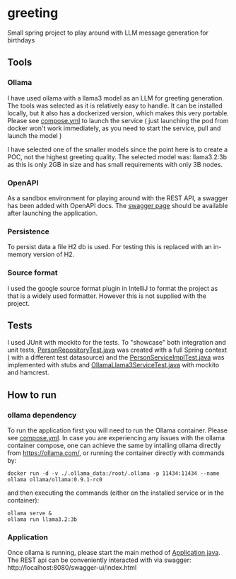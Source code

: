 # greeting
Small spring project to play around with LLM message generation for birthdays

## Tools
### Ollama
I have used ollama with a llama3 model as an LLM for greeting generation. The tools was selected as it 
 is relatively easy to handle. It can be installed locally, but it also has a dockerized version, 
which makes this very portable.
Please see [compose.yml](compose.yml) to launch the service ( just launching the pod from docker
won't work immediately, as you need to start the service, pull and launch the model )

I have selected one of the smaller models since the point here is to create a POC, not the highest
greeting quality. The selected model was: llama3.2:3b as this is only 2GB in size and has small 
requirements with only 3B nodes.

### OpenAPI
As a sandbox environment for playing around with the REST API, a swagger has been added with OpenAPI docs.
The [swagger page](http://localhost:8080/swagger-ui/index.html) should be available after launching the application.

### Persistence
To persist data a file H2 db is used. For testing this is replaced with an in-memory version of H2.

### Source format
I used the google source format plugin in IntelliJ to format the project as that is a widely used formatter. 
However this is not supplied with the project. 

## Tests
I used JUnit with mockito for the tests. To "showcase" both integration and unit tests, 
[PersonRepositoryTest.java](src%2Ftest%2Fjava%2Fhu%2Fgerab%2Fgreeting%2Fpersistence%2FPersonRepositoryTest.java)
 was created with a full Spring context ( with a different test datasource) and the 
[PersonServiceImplTest.java](src%2Ftest%2Fjava%2Fhu%2Fgerab%2Fgreeting%2Fservice%2FPersonServiceImplTest.java) 
was implemented with stubs and 
[OllamaLlama3ServiceTest.java](src%2Ftest%2Fjava%2Fhu%2Fgerab%2Fgreeting%2Fservice%2FOllamaLlama3ServiceTest.java) 
with mockito and hamcrest.

## How to run
### ollama dependency
To run the application first you will need to run the Ollama container. Please see [compose.yml](compose.yml).
In case you are experiencing any issues with the ollama container compose, 
one can achieve the same by intalling ollama directly from https://ollama.com/, or running the container directly with commands by:
```
docker run -d -v ./.ollama_data:/root/.ollama -p 11434:11434 --name ollama ollama/ollama:0.9.1-rc0
```

and then executing the commands (either on the installed service or in the container):
```
ollama serve &
ollama run llama3.2:3b
```
### Application
Once ollama is running, please start the main method of [Application.java](src%2Fmain%2Fjava%2Fhu%2Fgerab%2Fgreeting%2FApplication.java).
The REST api can be conveniently interacted with via swagger: http://localhost:8080/swagger-ui/index.html
